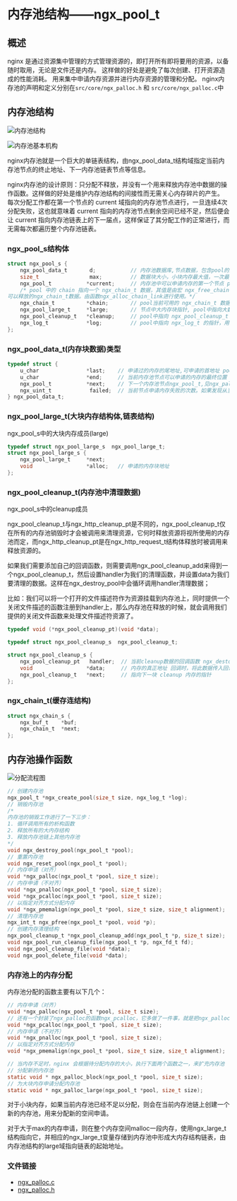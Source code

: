 # 内存池结构——ngx_pool_t #

## 概述
nginx 是通过资源集中管理的方式管理资源的，即打开所有即将要用的资源，以备随时取用，无论是文件还是内存。
这样做的好处是避免了每次创建、打开资源造成的性能消耗。
用来集中申请内存资源并进行内存资源的管理和分配。
nginx内存池的声明和定义分别在`src/core/ngx_palloc.h` 和 `src/core/ngx_palloc.c`中

## 内存池结构

![内存池结构](https://raw.githubusercontent.com/dyike/read_code_of_nginx/master/images/ngx_pool_t.png)

![内存池基本机构](https://raw.githubusercontent.com/dyike/read_code_of_nginx/master/images/ngx_pool_t_1.jpg)

nginx内存池就是一个巨大的单链表结构，由ngx_pool_data_t结构域指定当前内存池节点的终止地址、下一内存池链表节点等信息。

nginx内存池的设计原则：只分配不释放，并没有一个用来释放内存池中数据的操作函数。这样做的好处是维护内存池结构的间接性而无需关心内存碎片的产生。
每次分配工作都在第一个节点的 current 域指向的内存池节点进行，一旦连续4次分配失败，这也就意味着 current 指向的内存池节点剩余空间已经不足，然后便会让 current 指向内存池链表上的下一届点，这样保证了其分配工作的正常进行，而无需每次都遍历整个内存池链表。

### ngx_pool_s结构体
```c
struct ngx_pool_s {
    ngx_pool_data_t       d;           // 内存池数据库,节点数据，包含pool的数据区指针的结构体 pool->d.last ~ pool->d.end 中的内存区便是可用数据区
    size_t                max;         // 数据块大小，小块内存最大值，一次最多从pool中开辟的最大空间
    ngx_pool_t           *current;     // 内存池中可以申请内存的第一个节点 pool当前正在pool的指针 current 永远指向此pool的开始地址。(current的意思是当前的pool地址)
    /* pool 中的 chain 指向一个 ngx_chain_t 数据，其值是由宏 ngx_free_chain 进行赋予的，指向之前用完了的，
可以释放的ngx_chain_t数据。由函数ngx_alloc_chain_link进行使用。*/
    ngx_chain_t          *chain;       // pool当前可用的 ngx_chain_t 数据，注意：由 ngx_free_chain 赋值   ngx_alloc_chain_link
    ngx_pool_large_t     *large;       // 节点中大内存块指针, pool中指向大数据快的指针（大数据快是指 size > max 的数据块）
    ngx_pool_cleanup_t   *cleanup;     // pool中指向 ngx_pool_cleanup_t 数据块的指针 //cleanup在ngx_pool_cleanup_add赋值
    ngx_log_t            *log;         // pool中指向 ngx_log_t 的指针，用于写日志的ngx_event_accept会赋值
};
```
### ngx_pool_data_t(内存块数据)类型
```c
typedef struct {
    u_char               *last;    // 申请过的内存的尾地址,可申请的首地址 pool->d.last ~ pool->d.end 中的内存区便是可用数据区。
    u_char               *end;     // 当前内存池节点可以申请的内存的最终位置
    ngx_pool_t           *next;    // 下一个内存池节点ngx_pool_t,见ngx_palloc_block
    ngx_uint_t            failed;  // 当前节点申请内存失败的次数。如果发现从当前pool中分配内存失败四次，则使用下一个pool,见ngx_palloc_block
} ngx_pool_data_t;
```

### ngx_pool_large_t(大块内存结构体,链表结构)

ngx_pool_s中的大块内存成员(large)

```c
typedef struct ngx_pool_large_s  ngx_pool_large_t;
struct ngx_pool_large_s {
    ngx_pool_large_t     *next;
    void                 *alloc;   // 申请的内存块地址
};
```

### ngx_pool_cleanup_t(内存池中清理数据)

ngx_pool_s中的cleanup成员

ngx_pool_cleanup_t与ngx_http_cleanup_pt是不同的，ngx_pool_cleanup_t仅在所有的内存池销毁时才会被调用来清理资源，它何时释放资源将视所使用的内存池而定，而ngx_http_cleanup_pt是在ngx_http_request_t结构体释放时被调用来释放资源的。

如果我们需要添加自己的回调函数，则需要调用ngx_pool_cleanup_add来得到一个ngx_pool_cleanup_t，然后设置handler为我们的清理函数，并设置data为我们要清理的数据。这样在ngx_destroy_pool中会循环调用handler清理数据；

比如：我们可以将一个打开的文件描述符作为资源挂载到内存池上，同时提供一个关闭文件描述的函数注册到handler上，那么内存池在释放的时候，就会调用我们提供的关闭文件函数来处理文件描述符资源了。

```c
typedef void (*ngx_pool_cleanup_pt)(void *data);

typedef struct ngx_pool_cleanup_s  ngx_pool_cleanup_t;

struct ngx_pool_cleanup_s {
    ngx_pool_cleanup_pt   handler;  // 当前cleanup数据的回调函数 ngx_destory_pool中执行
    void                 *data;     // 内存的真正地址 回调时，将此数据传入回调函数；  ngx_pool_cleanup_add中开辟空间
    ngx_pool_cleanup_t   *next;     // 指向下一块 cleanup 内存的指针
};
```


### ngx_chain_t(缓存连结构)
```c
struct ngx_chain_s {
    ngx_buf_t    *buf;
    ngx_chain_t  *next;
};
```


## 内存池操作函数
![分配流程图](https://raw.githubusercontent.com/dyike/read_code_of_nginx/master/images/ngx_pool_t_create.jpg)
```c
// 创建内存池
ngx_pool_t *ngx_create_pool(size_t size, ngx_log_t *log);
// 销毁内存池
/*
内存池的销毁工作进行了一下三步：
1. 循环调用所有的析构函数
2. 释放所有的大内存结构
3. 释放内存池链上其他内存池
*/
void ngx_destroy_pool(ngx_pool_t *pool);
// 重置内存池
void ngx_reset_pool(ngx_pool_t *pool);
// 内存申请（对齐）
void *ngx_palloc(ngx_pool_t *pool, size_t size);
// 内存申请（不对齐）
void *ngx_pnalloc(ngx_pool_t *pool, size_t size);
void *ngx_pcalloc(ngx_pool_t *pool, size_t size);
// 以指定对齐方式分配内存
void *ngx_pmemalign(ngx_pool_t *pool, size_t size, size_t alignment);
// 清理内存池
ngx_int_t ngx_pfree(ngx_pool_t *pool, void *p);
// 创建内存清理结构
ngx_pool_cleanup_t *ngx_pool_cleanup_add(ngx_pool_t *p, size_t size);
void ngx_pool_run_cleanup_file(ngx_pool_t *p, ngx_fd_t fd);
void ngx_pool_cleanup_file(void *data);
void ngx_pool_delete_file(void *data);

```

### 内存池上的内存分配
内存池分配的函数主要有以下几个：
```c
// 内存申请（对齐）
void *ngx_palloc(ngx_pool_t *pool, size_t size);
// 还有一个封装了ngx_palloc的函数ngx_pcalloc，它多做了一件事，就是把ngx_palloc申请到的内存块全部置为0，虽然，多数情况下更适合用ngx_pcalloc来分配内存。
void *ngx_pcalloc(ngx_pool_t *pool, size_t size);
// 内存申请（不对齐）
void *ngx_pnalloc(ngx_pool_t *pool, size_t size);
// 以指定对齐方式分配内存
void *ngx_pmemalign(ngx_pool_t *pool, size_t size, size_t alignment);

// 当内存不足时，nginx 会根据待分配内存的大小，执行下面两个函数之一，来扩充内存池
// 分配新的内存池
static void * ngx_palloc_block(ngx_pool_t *pool, size_t size);
// 为大块内存申请分配内存池
static void * ngx_palloc_large(ngx_pool_t *pool, size_t size);
```
对于小块内存，如果当前内存池已经不足以分配，则会在当前内存池链上创建一个新的内存池，用来分配新的空间申请。

对于大于max的内存申请，则在整个内存空间malloc一段内存，使用ngx_large_t结构指向它，并相应的ngx_large_t变量存储到内存池中形成大内存结构链表，由内存池结构的large域指向链表的起始地址。


### 文件链接

* [ngx_palloc.c](../nginx-1.15.8/src/core/ngx_palloc.c)
* [ngx_palloc.h](../nginx-1.15.8/src/core/ngx_palloc.h)